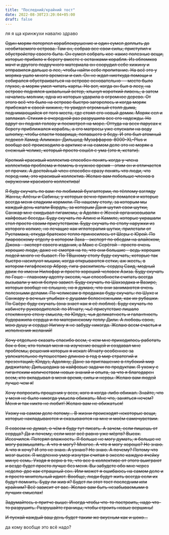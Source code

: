 ```yaml
---
title: "Последний/крайний тост"
date: 2022-08-30T23:20:04+05:00
draft: false
---
```


ля я ща кринжухи навалю здраво

~~Один моряк потерпел кораблекрушение и один сумел доплыть до необитаемого острова. Там он, собрав все свои силы, приступил к обустройству своего быта. Он сумел собрать кое-какие полезные вещи, которые прибило к берегу вместе с останками корабля. Из обломков мачт и другого подручного материала он соорудил себе хижину и отправился дальше в лес, чтобы найти себе пропитание. На всё это у моряка ушло много времени и сил. Он не ждал ниоткуда помощи и собирался обустраиваться на острове основательно — место было глухое, а моряк умел читать карты. Но вот, когда он был в лесу, на острове поднялся шквальный ветер, хлынул короткий ливень, а затем начались молнии, одна из которых ударила в огромное дерево. От этого всё что было на острове быстро загорелось и когда моряк прибежал к своей хижине, то увидел огромный столп дыма, поднимающийся от того места, где стоял его новый домик. Моряк сел и заплакал. Стихия в очередной раз разрушила все его надежды. Но вдруг он поднял голову и посмотрел на море. Оттуда на всех парусах к берегу приближался корабль, а его матросы уже спускали на воду шлюпку, чтобы спасти товарища, попавшего в беду. И это был атомный ледокол Хамид-Алимжан-Дильшод-Музаффаров-8000-XL-Plus и вообще всё происходило в арктике и на самом деле это не моряк а снежный челикс, который просто сошёл с ума (это я, кстати).~~

~~Крепкий красивый коллектив способен понять когда у члена коллектива проблема и помочь в нужное время - этим он и отличается от прочих. А достойный член способен сразу понять что люди, что перед ним, это красивый коллектив. Желаю вам побольше членов в окружении красивого коллектива!~~

~~Я буду скучать по вам: по любимой бухгалтерии, по тёплому взгляду Жанны, Алёны и Сабины, у которых вечно принтер ломался и которые всегда меня сладким кормили. По нашему столу, за которым мы каждый день катали Вордль, за которым Даня шутил свои шутки, Санжар мне скидывал гигамемы, а Адолян с Женей организовывали кайфовые беседы. Буду скучать по Алине и Камиле, которые украшали стол просто своим присутствием. Буду скучать по столу наружки из которого колкие, но лечащие как иглотерапия шутки, прилетали от Рустамака, откуда братское тепло приносилось от Шеры с Юрой. По пиаровскому отделу в котором Заха - эксперт по обедам на алайском, Джоха - эксперт своего издания, а Макс с Серёгой - просто очень хорошие люди, даже не смотря на то, что они большие - ведь хороших людей много не бывает. По ТВшному столу буду скучать, которые так быстро насилуют мышки, когда открываются сетки, аж жесть, в котором гигафлексер Аброр, гига-расхитиель-сердец Саид, модный движ по имени Нилюфар и просто хороший человек Азиза. Буду скучать по Гоше - главному адепту экселя, чьи способности считать всегда вызывали у меня белую завист. Буду скучать по Шахзодака и Вазире, которых вообще не слышно, но я думаю, что они занимаются очень полезными делами. По челиксам в продажах буду скучать: по Шухе и Санжару в вечных улыбках с душами белоснежными, как их рубашки. По Саёре буду скучать (она знает как я её люблю). Буду скучать по кабинету руководителей: по Игнату, чьё присутствие лишало стеклянную стену смысла, по Юлдуз, чья деликатность и галантность будоражила сердца и по материнскому теплу Дили. А любовь свою, мою душу и сердце Нигину я не забуду никогда. Желаю всем счастья и исполнения желаний!~~

~~Хочу отдельно сказать спасибо всем, с кем мне приходилось работать бок о бок, кто толкал меня на изучение вещей и создавал мне проблемы, решения которых я искал: Игнату особенное за увлекательное путешествие длиною в год в мир стратегий и презентаций; Юлдуз, Адоляну, Дане за приглашение в глубокий мир диджитала; Дильшодака за кайфовые задачи по продуктам. Я ухожу с гигантским количеством новых знаний и опыта, за что я благодарен всем, кто вкладывал в меня время, силы и нервы. Желаю вам людей лучше чем я!~~

~~Хочу попросить прощения у всех, кого я когда-либо обижал. Знайте, что у меня не было никогда умысла обижать. Мне что, заняться нечем? Меня и так никто не любит! Желаю вам не обижаться!~~

~~Ухожу на самом деле потому... В жизни происходят некоторые вещи, которые накладываются и сказываются на мне и моём самочувствии.~~

~~Я совсем не думал, о чём я буду тут писать. А зачем, если пишешь от сердца? Да и почему, если мозг всё равно уже мёртв? Высох. Иссочился. Потерял влажность. Я больше не могу думать, я больше не могу размышлять. А что я могу? Многое. А что я могу хорошо? Не знаю. А что я хочу? И это не знаю. А узнаю? Не знаю. А почему? Потому что мозг высох. Я медленно умер изнутри считая в экселе каждую ячейку минус семь. Уходя я верю в то, что все в коллективе от этого выиграют и везде будет просто лучше без меня. Вы забудете обо мне через неделю-две как страшный сон. Или может я ошибаюсь на самом деле и я просто мнительный идиот. Вообще, люди будут жить всегда если их будут помнить. Буду ли жив я? Будет ли этот тост последним или крайним? Всё зависит от вас. Желаю вам быть незабываемыми в лучших смыслах!~~

~~Задумайтесь о притче выше: Иногда чтобы что-то построить, надо что-то разрушить. Разрушайте границы, чтобы строить новые вершины!~~

~~И пускай каждый ваш день будет таким же вкусным как и шоко...~~

да кому вообще это всё надо?


